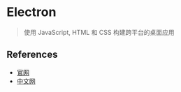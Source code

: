 # Electron

> 使用 JavaScript, HTML 和 CSS 构建跨平台的桌面应用



## References

- [官网](https://electronjs.org/)
- [中文网](https://electron.org.cn/)
